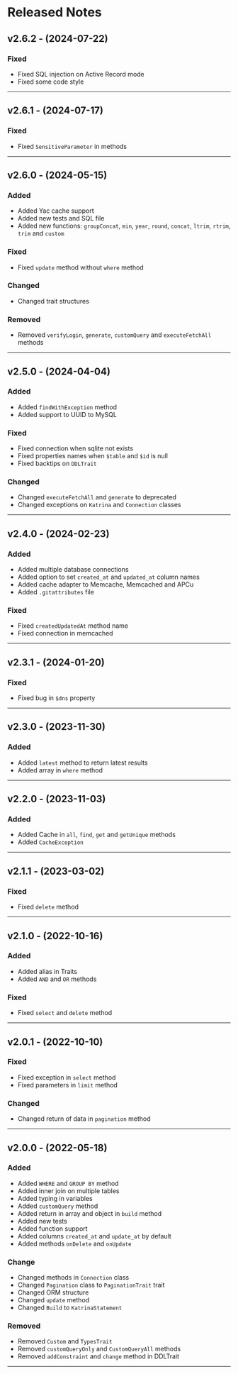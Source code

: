 # Released Notes

## v2.6.2 - (2024-07-22)

### Fixed

- Fixed SQL injection on Active Record mode
- Fixed some code style

------------------------------------------------------------------------

## v2.6.1 - (2024-07-17)

### Fixed

- Fixed `SensitiveParameter` in methods

------------------------------------------------------------------------

## v2.6.0 - (2024-05-15)

### Added

- Added Yac cache support
- Added new tests and SQL file
- Added new functions: `groupConcat`, `min`, `year`, `round`, 
    `concat`, `ltrim`, `rtrim`, `trim` and `custom`

### Fixed

- Fixed `update` method without `where` method

### Changed

- Changed trait structures

### Removed

- Removed `verifyLogin`, `generate`, `customQuery` and `executeFetchAll` methods

------------------------------------------------------------------------

## v2.5.0 - (2024-04-04)

### Added

- Added `findWithException` method
- Added support to UUID to MySQL

### Fixed

- Fixed connection when sqlite not exists
- Fixed properties names when `$table` and `$id` is null
- Fixed backtips on `DDLTrait`

### Changed

- Changed `executeFetchAll` and `generate` to deprecated
- Changed exceptions on `Katrina` and `Connection` classes

------------------------------------------------------------------------

## v2.4.0 - (2024-02-23)

### Added

- Added multiple database connections
- Added option to set `created_at` and `updated_at` column names
- Added cache adapter to Memcache, Memcached and APCu
- Added `.gitattributes` file

### Fixed

- Fixed `createdUpdatedAt` method name
- Fixed connection in memcached

------------------------------------------------------------------------

## v2.3.1 - (2024-01-20)

### Fixed

- Fixed bug in `$dns` property

------------------------------------------------------------------------

## v2.3.0 - (2023-11-30)

### Added

- Added `latest` method to return latest results
- Added array in `where` method

------------------------------------------------------------------------

## v2.2.0 - (2023-11-03)

### Added

- Added Cache in `all`, `find`, `get` and `getUnique` methods
- Added `CacheException`

------------------------------------------------------------------------

## v2.1.1 - (2023-03-02)

### Fixed

- Fixed `delete` method

------------------------------------------------------------------------

## v2.1.0 - (2022-10-16)

### Added

- Added alias in Traits
- Added `AND` and `OR` methods

### Fixed

- Fixed `select` and `delete` method

------------------------------------------------------------------------

## v2.0.1 - (2022-10-10)

### Fixed

- Fixed exception in `select` method
- Fixed parameters in `limit` method

### Changed

- Changed return of data in `pagination` method

------------------------------------------------------------------------

## v2.0.0 - (2022-05-18)

### Added

- Added `WHERE` and `GROUP BY` method
- Added inner join on multiple tables
- Added typing in variables
- Added `customQuery` method
- Added return in array and object in `build` method
- Added new tests
- Added function support
- Added columns `created_at` and `update_at` by default
- Added methods `onDelete` and `onUpdate`

### Change

- Changed methods in `Connection` class
- Changed `Pagination` class to `PaginationTrait` trait
- Changed ORM structure
- Changed `update` method
- Changed `Build` to `KatrinaStatement`

### Removed

- Removed `Custom` and `TypesTrait`
- Removed `customQueryOnly` and `CustomQueryAll` methods
- Removed `addConstraint` and `change` method in DDLTrait
------------------------------------------------------------------------